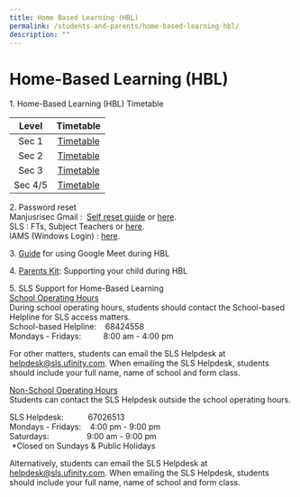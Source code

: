 ```yaml
---
title: Home Based Learning (HBL)
permalink: /students-and-parents/home-based-learning-hbl/
description: ""
---
```

# Home-Based Learning (HBL)

1\. Home-Based Learning (HBL) Timetable

|  Level  | Timetable |
|:-------:|:---------:|
|  Sec 1  | <a href="/files/Hbl/2022%20Sem%202%20BL%20Timetable_v3%20-%20Sec%201.pdf" target="_blank">Timetable</a>  |
|   Sec 2 |  <a href="/files/Hbl/2022%20Sem%202%20BL%20Timetable_v3%20-%20Sec%202.pdf" target="_blank">Timetable</a> |
|   Sec 3 |  <a href="/files/Hbl/2022%20Sem%202%20BL%20Timetable_v3%20-%20Sec%203.pdf" target="_blank">Timetable</a> |
| Sec 4/5 |  <a href="/files/Hbl/2022%20Sem%202%20BL%20Timetable_v3%20-%20Sec%204.pdf" target="_blank">Timetable</a> |

2\. Password reset   
Manjusrisec Gmail :  <a href="/images/Students%20and%20Parents/Gmail%20Password%20Reset%20Using%20Mobile%20Phone.jpg" target="_blank">Self reset guide</a> or <a href="https://form.gov.sg/#!/5d01dc550816b400111ce980" target="_blank">here</a>.    
SLS : FTs, Subject Teachers or <a href="https://form.gov.sg/#!/5d01dc550816b400111ce980" target="_blank">here</a>.    
IAMS (Windows Login) : <a href="https://form.gov.sg/#!/5d01dc550816b400111ce980" target="_blank">here</a>.

  

3. [Guide](https://manjusrisec.moe.edu.sg/qql/slot/u165/docs/students_parents/HBL/2.2.%20Use%20Google%20Meet%20for%20HBL%20(student).pdf) for using Google Meet during HBL

  

4. [Parents Kit](https://manjusrisec.moe.edu.sg/qql/slot/u165/docs/students_parents/HBL/Parent%20Kit%20-%20Supporting%20your%20child%20during%20Full%20HBL.pdf): Supporting your child during HBL

  

5\. SLS Support for Home-Based Learning   
<u>School Operating Hours</u>   
During school operating hours, students should contact the School-based Helpline for SLS access matters.    
School-based Helpline:    68424558   
Mondays - Fridays:          8:00 am - 4:00 pm

  

For other matters, students can email the SLS Helpdesk at helpdesk@sls.ufinity.com. When emailing the SLS Helpdesk, students should include your full name, name of school and form class.

  
<u>Non-School Operating Hours</u>   
Students can contact the SLS Helpdesk outside the school operating hours.

SLS Helpdesk:           67026513   
Mondays - Fridays:    4:00 pm - 9:00 pm   
Saturdays:                 9:00 am - 9:00 pm   
 \*Closed on Sundays & Public Holidays


Alternatively, students can email the SLS Helpdesk at helpdesk@sls.ufinity.com. When emailing the SLS Helpdesk, students should include your full name, name of school and form class.